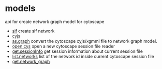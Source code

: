 # models

api for create network graph model for cytoscape

+ [sif](models/sif.1) create sif network
+ [cyjs](models/cyjs.1) 
+ [as.graph](models/as.graph.1) convert the cytoscape cyjs/xgmml file to network graph model.
+ [open.cys](models/open.cys.1) open a new cytoscape session file reader
+ [get.sessionInfo](models/get.sessionInfo.1) get session information about current session file
+ [list.networks](models/list.networks.1) list of the network id inside current cytoscape session file
+ [get.network_graph](models/get.network_graph.1) 
